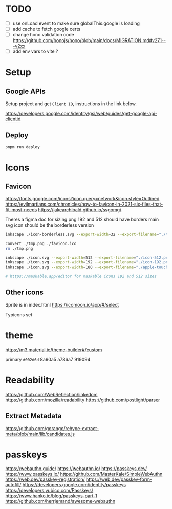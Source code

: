 # TODO

- [ ] use onLoad event to make sure globalThis.google is loading
- [ ] add cache to fetch google certs
- [ ] change hono validation code https://github.com/honojs/hono/blob/main/docs/MIGRATION.md#v271---v2xx
- [ ] add env vars to vite ?

# Setup

## Google APIs

Setup project and get `Client ID`, instructions in the link below.

https://developers.google.com/identity/gsi/web/guides/get-google-api-clientid

## Deploy

```bash
pnpm run deploy
```

# Icons

## Favicon

https://fonts.google.com/icons?icon.query=network&icon.style=Outlined
https://evilmartians.com/chronicles/how-to-favicon-in-2021-six-files-that-fit-most-needs
https://jakearchibald.github.io/svgomg/

Theres a figma doc for sizing
png 192 and 512 should have borders
main svg icon should be the borderless version

```bash
inkscape ./icon-borderless.svg --export-width=32 --export-filename="./tmp.png"

convert ./tmp.png ./favicon.ico
rm ./tmp.png

inkscape ./icon.svg --export-width=512 --export-filename="./icon-512.png"
inkscape ./icon.svg --export-width=192 --export-filename="./icon-192.png"
inkscape ./icon.svg --export-width=180 --export-filename="./apple-touch-icon.png"

# https://maskable.app/editor for maskable icons 192 and 512 sizes

```

## Other icons

Sprite is in index.html
https://icomoon.io/app/#/select

Typicons set

# theme

https://m3.material.io/theme-builder#/custom

primary `#002d6d`
8a90a5
a786a7
919094

# Readability

https://github.com/WebReflection/linkedom
https://github.com/mozilla/readability
https://github.com/postlight/parser

## Extract Metadata

https://github.com/gorango/rehype-extract-meta/blob/main/lib/candidates.js

# passkeys

https://webauthn.guide/
https://webauthn.io/
https://passkeys.dev/
https://www.passkeys.io/
https://github.com/MasterKale/SimpleWebAuthn
https://web.dev/passkey-registration/
https://web.dev/passkey-form-autofill/
https://developers.google.com/identity/passkeys
https://developers.yubico.com/Passkeys/
https://www.hanko.io/blog/passkeys-part-1
https://github.com/herrjemand/awesome-webauthn
